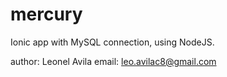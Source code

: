 # mercury
Ionic app with MySQL connection, using NodeJS. 

author: Leonel Avila
email: leo.avilac8@gmail.com
